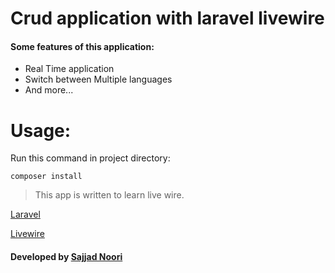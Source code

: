 # Crud application with laravel livewire

#### Some features of this application:

- Real Time application
- Switch between Multiple languages
- And more...

# Usage:

Run this command in project directory:

`composer install`

> This app is written to learn live wire.

[Laravel](https://laravel.com)

[Livewire](https://laravel-livewire.com)

#### Developed by [Sajjad Noori](mailto:sajjad.n18@outlook.com)
